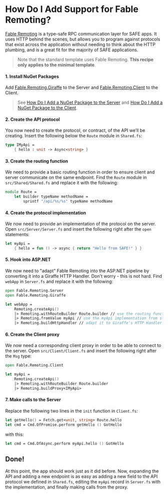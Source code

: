 # How Do I Add Support for Fable Remoting?
[Fable Remoting](https://zaid-ajaj.github.io/Fable.Remoting/) is a type-safe RPC communication layer for SAFE apps. It uses HTTP behind the scenes, but allows you to program against protocols that exist across the application without needing to think about the HTTP plumbing, and is a great fit for the majority of SAFE applications.

> Note that the standard template uses Fable Remoting. **This recipe only applies to the minimal template**.

#### 1. Install NuGet Packages
Add [Fable.Remoting.Giraffe](https://www.nuget.org/packages/Fable.Remoting.Giraffe/) to the Server and [Fable.Remoting.Client](https://www.nuget.org/packages/Fable.Remoting.Client/) to the Client.

> See [How Do I Add a NuGet Package to the Server](../../v4-recipes/package-management/add-nuget-package-to-server.md)
> and [How Do I Add a NuGet Package to the Client](../../v4-recipes/package-management/add-nuget-package-to-client.md).

#### 2. Create the API protocol
You now need to create the protocol, or contract, of the API we’ll be creating. Insert the following below the `Route` module in `Shared.fs`:
```fsharp
type IMyApi =
    { hello : unit -> Async<string> }
```

#### 3. Create the routing function
We need to provide a basic routing function in order to ensure client and server communicate on the
same endpoint. Find the `Route` module in `src/Shared/Shared.fs` and replace it with the following:

```fsharp
module Route =
    let builder typeName methodName =
        sprintf "/api/%s/%s" typeName methodName
```

#### 4. Create the protocol implementation
We now need to provide an implementation of the protocol on the server. Open `src/Server/Server.fs` and insert the following right after the `open` statements:

```fsharp
let myApi =
    { hello = fun () -> async { return "Hello from SAFE!" } }
```

#### 5. Hook into ASP.NET
We now need to "adapt" Fable Remoting into the ASP.NET pipeline by converting it into a Giraffe HTTP Handler. Don't worry - this is not hard. Find `webApp` in `Server.fs` and replace it with the following:

```fsharp
open Fable.Remoting.Server
open Fable.Remoting.Giraffe

let webApp =
    Remoting.createApi()
    |> Remoting.withRouteBuilder Route.builder // use the routing function from step 3
    |> Remoting.fromValue myApi // use the myApi implementation from step 4
    |> Remoting.buildHttpHandler // adapt it to Giraffe's HTTP Handler
```

#### 6. Create the Client proxy
We now need a corresponding client proxy in order to be able to connect to the server. Open `src/Client/Client.fs` and insert the following right after the `Msg` type:
```fsharp
open Fable.Remoting.Client

let myApi =
    Remoting.createApi()
    |> Remoting.withRouteBuilder Route.builder
    |> Remoting.buildProxy<IMyApi>
```

#### 7. Make calls to the Server
Replace the following two lines in the `init` function in `Client.fs`:

```fsharp
let getHello() = Fetch.get<unit, string> Route.hello
let cmd = Cmd.OfPromise.perform getHello () GotHello
```

with this:

```fsharp
let cmd = Cmd.OfAsync.perform myApi.hello () GotHello
```

## Done!
At this point, the app should work just as it did before. Now, expanding the API and adding a new endpoint is as easy as adding a new field to the API protocol we defined in `Shared.fs`, editing the `myApi` record in `Server.fs` with the implementation, and finally making calls from the proxy.